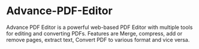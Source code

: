 # Advance-PDF-Editor
Advance PDF Editor is a powerful web-based PDF Editor with multiple tools for editing and converting PDFs. Features are Merge, compress, add or remove pages, extract text, Convert PDF to various format and vice versa.
